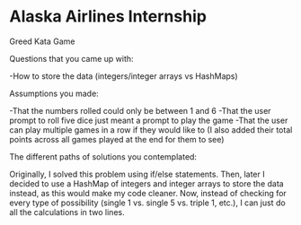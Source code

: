 # Alaska Airlines Internship
Greed Kata Game


Questions that you came up with:

-How to store the data (integers/integer arrays vs HashMaps)


Assumptions you made:

-That the numbers rolled could only be between 1 and 6
-That the user prompt to roll five dice just meant a prompt to play the game
-That the user can play multiple games in a row if they would like to (I also added their total points across all games played at the end for them to see)


The different paths of solutions you contemplated:

Originally, I solved this problem using if/else statements. Then, later I decided to use a HashMap of integers and integer arrays to store the data instead, as this would make my code cleaner. Now, instead of checking for every type of possibility (single 1 vs. single 5 vs. triple 1, etc.), I can just do all the calculations in two lines.
